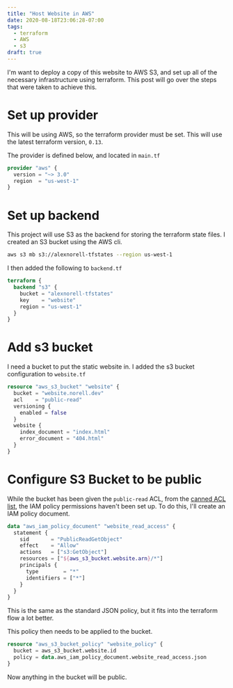 ```yaml
---
title: "Host Website in AWS"
date: 2020-08-18T23:06:28-07:00
tags:
  - terraform
  - AWS
  - s3
draft: true
---
```


I'm want to deploy a copy of this website to AWS S3, and set up all of the necessary infrastructure using terraform. This post will go over the steps that were taken to achieve this.

# Set up provider

This will be using AWS, so the terraform provider must be set. This will use the latest terraform version, `0.13`.

The provider is defined below, and located in `main.tf`

```tf
provider "aws" {
  version = "~> 3.0"
  region  = "us-west-1"
}
```

# Set up backend

This project will use S3 as the backend for storing the terraform state files. I created an S3 bucket using the AWS cli.

```sh
aws s3 mb s3://alexnorell-tfstates --region us-west-1
```

I then added the following to `backend.tf`

```tf
terraform {
  backend "s3" {
    bucket = "alexnorell-tfstates"
    key    = "website"
    region = "us-west-1"
  }
}
```

# Add s3 bucket

I need a bucket to put the static website in. I added the s3 bucket configuration to `website.tf`

```tf
resource "aws_s3_bucket" "website" {
  bucket = "website.norell.dev"
  acl    = "public-read"
  versioning {
    enabled = false
  }
  website {
    index_document = "index.html"
    error_document = "404.html"
  }
}
```

# Configure S3 Bucket to be public

While the bucket has been given the `public-read` ACL, from the [canned ACL list](https://docs.aws.amazon.com/AmazonS3/latest/dev/acl-overview.html#canned-acl), the IAM policy permissions haven't been set up. To do this, I'll create an IAM policy document.


```tf
data "aws_iam_policy_document" "website_read_access" {
  statement {
    sid       = "PublicReadGetObject"
    effect    = "Allow"
    actions   = ["s3:GetObject"]
    resources = ["${aws_s3_bucket.website.arn}/*"]
    principals {
      type        = "*"
      identifiers = ["*"]
    }
  }
}
```

This is the same as the standard JSON policy, but it fits into the terraform flow a lot better.

This policy then needs to be applied to the bucket.

```tf
resource "aws_s3_bucket_policy" "website_policy" {
  bucket = aws_s3_bucket.website.id
  policy = data.aws_iam_policy_document.website_read_access.json
}
```

Now anything in the bucket will be public.



